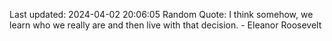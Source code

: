 Last updated: 2024-04-02 20:06:05
Random Quote: I think somehow, we learn who we really are and then live with that decision. - Eleanor Roosevelt